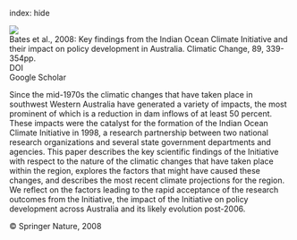 index: hide

<div class="Citation">
    <div class="Citation-thumb CitationThumb-linked"  data-href="https://doi.org/10.1007/s10584-007-9390-9">
      <img src="https://static.claimspace.cloud/climate-study-static/refs/thumbs/14/Bates_et_al_2008-thumb.png" />
    </div>

  <div class="Citation-body">
    <div class="Citation-text">Bates et al., 2008: Key findings from the Indian Ocean Climate Initiative and their impact on policy development in Australia. <span class="Article-journal">Climatic Change, </span><span class="Article-volume">89, </span>339-354pp.</div>
    <div class="Citation-links">
      <div class="CitationLink" data-href="https://doi.org/10.1007/s10584-007-9390-9">
        <div class="CitationLink-icon CitationLink-Doi"></div>
        <div class="CitationLink-text">DOI</div>
      </div>
      <div class="CitationLink" data-href="https://scholar.google.com/scholar?q=10.1007/s10584-007-9390-9">
        <div class="CitationLink-icon CitationLink-Scholar"></div>
        <div class="CitationLink-text">Google Scholar</div>
      </div>
    </div>
  </div>
</div>

Since the mid-1970s the climatic changes that have taken place in southwest Western Australia have generated a variety of impacts, the most prominent of which is a reduction in dam inflows of at least 50 percent. These impacts were the catalyst for the formation of the Indian Ocean Climate Initiative in 1998, a research partnership between two national research organizations and several state government departments and agencies. This paper describes the key scientific findings of the Initiative with respect to the nature of the climatic changes that have taken place within the region, explores the factors that might have caused these changes, and describes the most recent climate projections for the region. We reflect on the factors leading to the rapid acceptance of the research outcomes from the Initiative, the impact of the Initiative on policy development across Australia and its likely evolution post-2006.

<div class="Citation-copy">
&copy; Springer Nature, 2008
</div>